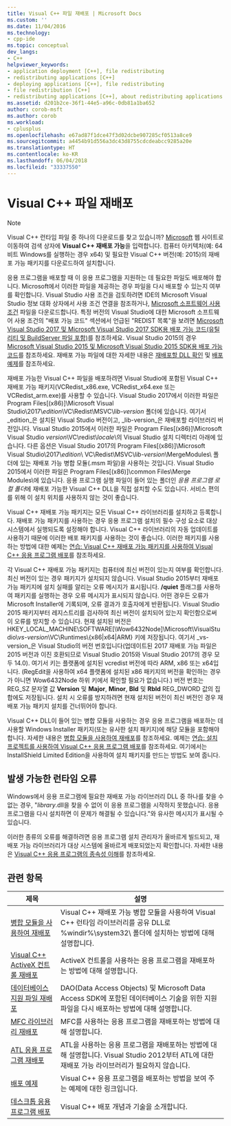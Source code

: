 ```yaml
---
title: Visual C++ 파일 재배포 | Microsoft Docs
ms.custom: ''
ms.date: 11/04/2016
ms.technology:
- cpp-ide
ms.topic: conceptual
dev_langs:
- C++
helpviewer_keywords:
- application deployment [C++], file redistributing
- redistributing applications [C++]
- deploying applications [C++], file redistributing
- file redistribution [C++]
- redistributing applications [C++], about redistributing applications
ms.assetid: d201b2ce-36f1-44e5-a96c-0db81a1ba652
author: corob-msft
ms.author: corob
ms.workload:
- cplusplus
ms.openlocfilehash: e67ad87f1dce47f3d02dcbe907285cf0513a8ce9
ms.sourcegitcommit: a4454b91d556a3dc43d8755cdcdeabcc9285a20e
ms.translationtype: HT
ms.contentlocale: ko-KR
ms.lasthandoff: 06/04/2018
ms.locfileid: "33337550"
---
```

# <a name="redistributing-visual-c-files"></a>Visual C++ 파일 재배포

> [!NOTE]
> Visual C++ 런타임 파일 중 하나의 다운로드를 찾고 있습니까? [Microsoft](http://www.microsoft.com/) 웹 사이트로 이동하여 검색 상자에 **Visual C++ 재배포 가능**을 입력합니다. 컴퓨터 아키텍처(예: 64비트 Windows를 실행하는 경우 x64) 및 필요한 Visual C++ 버전(예: 2015)의 재배포 가능 패키지를 다운로드하여 설치합니다.

응용 프로그램을 배포할 때 이 응용 프로그램을 지원하는 데 필요한 파일도 배포해야 합니다. Microsoft에서 이러한 파일을 제공하는 경우 파일을 다시 배포할 수 있는지 여부를 확인합니다. Visual Studio 사용 조건을 검토하려면 IDE의 Microsoft Visual Studio 정보 대화 상자에서 사용 조건 연결을 참조하거나, [Microsoft 소프트웨어 사용 조건](http://go.microsoft.com/fwlink/p/?LinkId=831114) 파일을 다운로드합니다. 특정 버전의 Visual Studio에 대한 Microsoft 소프트웨어 사용 조건의 "배포 가능 코드" 섹션에서 언급된 "REDIST 목록"을 보려면 [Microsoft Visual Studio 2017 및 Microsoft Visual Studio 2017 SDK용 배포 가능 코드(유틸리티 및 BuildServer 파일 포함)](http://go.microsoft.com/fwlink/p/?LinkId=823098)를 참조하세요. Visual Studio 2015의 경우 [Microsoft Visual Studio 2015 및 Microsoft Visual Studio 2015 SDK용 배포 가능 코드](http://go.microsoft.com/fwlink/p/?LinkId=523763)를 참조하세요. 재배포 가능 파일에 대한 자세한 내용은 [재배포할 DLL 확인](../ide/determining-which-dlls-to-redistribute.md) 및 [배포 예제](../ide/deployment-examples.md)를 참조하세요.

재배포 가능한 Visual C++ 파일을 배포하려면 Visual Studio에 포함된 Visual C++ 재배포 가능 패키지(VCRedist\_x86.exe, VCRedist\_x64.exe 또는 VCRedist\_arm.exe)를 사용할 수 있습니다. Visual Studio 2017에서 이러한 파일은 Program Files[(x86)]\\Microsoft Visual Studio\\2017\\_edition_\\VC\\Redist\\MSVC\\_lib-version_ 폴더에 있습니다. 여기서 _edition_은 설치된 Visual Studio 버전이고, _lib-version_은 재배포할 라이브러리 버전입니다. Visual Studio 2015에서 이러한 파일은 Program Files[(x86)]\Microsoft Visual Studio *version*\VC\redist\\*locale*\\의 Visual Studio 설치 디렉터리 아래에 있습니다. 다른 옵션은 Visual Studio 2017의 Program Files[(x86)]\\Microsoft Visual Studio\\2017\\_edition_\\ VC\\Redist\\MSVC\\_lib-version_\\MergeModules\\ 폴더에 있는 재배포 가능 병합 모듈(.msm 파일)을 사용하는 것입니다. Visual Studio 2015에서 이러한 파일은 Program Files[(x86)]\common Files\Merge Modules\\에 있습니다. 응용 프로그램 실행 파일이 들어 있는 폴더인 *응용 프로그램 로컬 폴더*에 재배포 가능한 Visual C++ DLL을 직접 설치할 수도 있습니다. 서비스 편의를 위해 이 설치 위치를 사용하지 않는 것이 좋습니다.

Visual C++ 재배포 가능 패키지는 모든 Visual C++ 라이브러리를 설치하고 등록합니다. 재배포 가능 패키지를 사용하는 경우 응용 프로그램 설치의 필수 구성 요소로 대상 시스템에서 실행되도록 설정해야 합니다. Visual C++ 라이브러리의 자동 업데이트를 사용하기 때문에 이러한 배포 패키지를 사용하는 것이 좋습니다. 이러한 패키지를 사용하는 방법에 대한 예제는 [연습: Visual C++ 재배포 가능 패키지를 사용하여 Visual C++ 응용 프로그램 배포](../ide/deploying-visual-cpp-application-by-using-the-vcpp-redistributable-package.md)를 참조하세요.

각 Visual C++ 재배포 가능 패키지는 컴퓨터에 최신 버전이 있는지 여부를 확인합니다. 최신 버전이 있는 경우 패키지가 설치되지 않습니다. Visual Studio 2015부터 재배포 가능 패키지에 설치 실패를 알리는 오류 메시지가 표시됩니다. **/quiet** 플래그를 사용하여 패키지를 실행하는 경우 오류 메시지가 표시되지 않습니다. 어떤 경우든 오류가 Microsoft Installer에 기록되며, 오류 결과가 호출자에게 반환됩니다. Visual Studio 2015 패키지부터 레지스트리를 검사하여 최신 버전이 설치되어 있는지 확인함으로써 이 오류를 방지할 수 있습니다. 현재 설치된 버전은 HKEY_LOCAL_MACHINE\SOFTWARE[\Wow6432Node]\Microsoft\VisualStudio\\_vs-version_\VC\Runtimes\\{x86|x64|ARM} 키에 저장됩니다. 여기서 _vs-version_은 Visual Studio의 버전 번호입니다(업데이트된 2017 재배포 가능 파일은 2015 버전과 이진 호환되므로 Visual Studio 2015와 Visual Studio 2017의 경우 모두 14.0). 여기서 키는 플랫폼에 설치된 vcredist 버전에 따라 ARM, x86 또는 x64입니다. (RegEdit을 사용하여 x64 플랫폼에 설치된 x86 패키지의 버전을 확인하는 경우가 아니면 Wow6432Node 하위 키에서 확인할 필요가 없습니다.) 버전 번호는 REG_SZ 문자열 값 **Version** 및 **Major**, **Minor**, **Bld** 및 **Rbld** REG_DWORD 값의 집합에도 저장됩니다. 설치 시 오류를 방지하려면 현재 설치된 버전이 최신 버전인 경우 재배포 가능 패키지 설치를 건너뛰어야 합니다.

Visual C++ DLL이 들어 있는 병합 모듈을 사용하는 경우 응용 프로그램을 배포하는 데 사용할 Windows Installer 패키지(또는 유사한 설치 패키지)에 해당 모듈을 포함해야 합니다. 자세한 내용은 [병합 모듈을 사용하여 재배포](../ide/redistributing-components-by-using-merge-modules.md)를 참조하세요. 예제는 [연습: 설치 프로젝트를 사용하여 Visual C++ 응용 프로그램 배포](../ide/walkthrough-deploying-a-visual-cpp-application-by-using-a-setup-project.md)를 참조하세요. 여기에서는 InstallShield Limited Edition을 사용하여 설치 패키지를 만드는 방법도 보여 줍니다.

## <a name="potential-run-time-errors"></a>발생 가능한 런타임 오류

Windows에서 응용 프로그램에 필요한 재배포 가능 라이브러리 DLL 중 하나를 찾을 수 없는 경우, "*library*.dll을 찾을 수 없어 이 응용 프로그램을 시작하지 못했습니다. 응용 프로그램을 다시 설치하면 이 문제가 해결될 수 있습니다."와 유사한 메시지가 표시될 수 있습니다.

이러한 종류의 오류를 해결하려면 응용 프로그램 설치 관리자가 올바르게 빌드되고, 재배포 가능 라이브러리가 대상 시스템에 올바르게 배포되었는지 확인합니다. 자세한 내용은 [Visual C++ 응용 프로그램의 종속성 이해](../ide/understanding-the-dependencies-of-a-visual-cpp-application.md)를 참조하세요.

## <a name="related-topics"></a>관련 항목

|제목|설명|
|-----------|-----------------|
|[병합 모듈을 사용하여 재배포](../ide/redistributing-components-by-using-merge-modules.md)|Visual C++ 재배포 가능 병합 모듈을 사용하여 Visual C++ 런타임 라이브러리를 공유 DLL로 %windir%\system32\ 폴더에 설치하는 방법에 대해 설명합니다.|
|[Visual C++ ActiveX 컨트롤 재배포](../ide/redistributing-visual-cpp-activex-controls.md)|ActiveX 컨트롤을 사용하는 응용 프로그램을 재배포하는 방법에 대해 설명합니다.|
|[데이터베이스 지원 파일 재배포](../ide/redistributing-database-support-files.md)|DAO(Data Access Objects) 및 Microsoft Data Access SDK에 포함된 데이터베이스 기술을 위한 지원 파일을 다시 배포하는 방법에 대해 설명합니다.|
|[MFC 라이브러리 재배포](../ide/redistributing-the-mfc-library.md)|MFC를 사용하는 응용 프로그램을 재배포하는 방법에 대해 설명합니다.|
|[ATL 응용 프로그램 재배포](../ide/redistributing-an-atl-application.md)|ATL을 사용하는 응용 프로그램을 재배포하는 방법에 대해 설명합니다. Visual Studio 2012부터 ATL에 대한 재배포 가능 라이브러리가 필요하지 않습니다.|
|[배포 예제](../ide/deployment-examples.md)|Visual C++ 응용 프로그램을 배포하는 방법을 보여 주는 예제에 대한 링크입니다.|
|[데스크톱 응용 프로그램 배포](../ide/deploying-native-desktop-applications-visual-cpp.md)|Visual C++ 배포 개념과 기술을 소개합니다.|